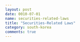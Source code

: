 ```yaml
---
layout: post
date: 0010-07-01
name: securities-related-laws
title: "Securities-Related Laws"
category: south-korea
comments: true
---
```


